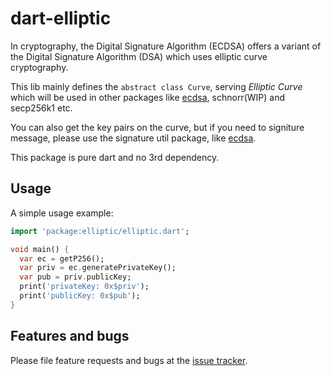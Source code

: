 # dart-elliptic

In cryptography, the  Digital Signature Algorithm (ECDSA) offers a variant of the Digital Signature Algorithm (DSA) which uses elliptic curve cryptography.

This lib mainly defines the `abstract class Curve`, serving *Elliptic Curve* which will be used in other packages like [ecdsa](https://pub.dev/packages/ecdsa), schnorr(WIP) and secp256k1 etc.

You can also get the key pairs on the curve, but if you need to signiture message, please use the signature util package, like [ecdsa](https://pub.dev/packages/ecdsa). 

This package is pure dart and no 3rd dependency.

## Usage

A simple usage example:

```dart
import 'package:elliptic/elliptic.dart';

void main() {
  var ec = getP256();
  var priv = ec.generatePrivateKey();
  var pub = priv.publicKey;
  print('privateKey: 0x$priv');
  print('publicKey: 0x$pub');
}
```

## Features and bugs

Please file feature requests and bugs at the [issue tracker][tracker].

[tracker]: https://github.com/C0MM4ND/dart-elliptic/issues
